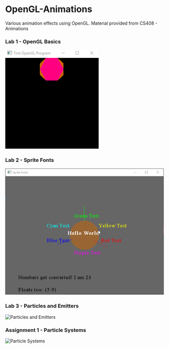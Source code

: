 # OpenGL-Animations
Various animation effects using OpenGL. Material provided from CS408 - Animations 

### Lab 1 - OpenGL Basics
![OpenGL Basics](https://github.com/QuinnBast/OpenGL-Animations/blob/master/SampleGifs/Lab1.gif)

### Lab 2 - Sprite Fonts
![Sprite Fonts](https://github.com/QuinnBast/OpenGL-Animations/blob/master/SampleGifs/Lab2.png)

### Lab 3 - Particles and Emitters
![Particles and Emitters](https://github.com/QuinnBast/OpenGL-Animations/blob/master/SampleGifs/Lab3.gif)

### Assignment 1 - Particle Systems
![Particle Systems](https://github.com/QuinnBast/OpenGL-Animations/blob/master/SampleGifs/Assignment1.gif)
